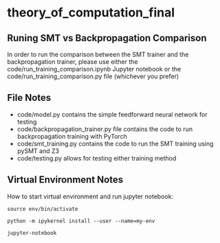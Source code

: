 # theory_of_computation_final

## Runing SMT vs Backpropagation Comparison ##
In order to run the comparison between the SMT trainer and the backpropagation trainer, please use either the code/run_training_comparison.ipynb Jupyter notebook or the code/run_training_comparison.py file (whichever you prefer)

## File Notes ##

 * code/model.py contains the simple feedforward neural network for testing
 * code/backpropagation_trainer.py file contains the code to run backpropagation training with PyTorch
 * code/smt_training.py contains the code to run the SMT training using pySMT and Z3
 * code/testing.py allows for testing either training method

## Virtual Environment Notes ##

How to start virtual environment and run jupyter notebook:

```source env/bin/activate ```

```python -m ipykernel install --user --name=my-env ```

```jupyter-notebook ```
